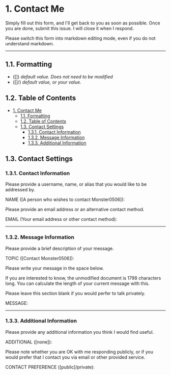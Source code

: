 # 1. Contact Me

Simply fill out this form, and I'll get back to you as soon as possible.
Once you are done, submit this issue. I will close it when I respond.

Please switch this form into markdown editing mode, even if you do not understand markdown.

---

## 1.1. Formatting

- ([]) *default value. Does not need to be modified*
- ([]/) *default value, or your value.*

## 1.2. Table of Contents

- [1. Contact Me](#1-contact-me)
  - [1.1. Formatting](#11-formatting)
  - [1.2. Table of Contents](#12-table-of-contents)
  - [1.3. Contact Settings](#13-contact-settings)
    - [1.3.1. Contact Information](#131-contact-information)
    - [1.3.2. Message Information](#132-message-information)
    - [1.3.3. Additional Information](#133-additional-information)

## 1.3. Contact Settings

### 1.3.1. Contact Information

Please provide a username, name, or alias that you would like to be addressed by.

NAME ([A person who wishes to contact Monster0506]):

Please provide an email address or an alternative contact method.

EMAIL (Your email address or other contact method):

---

### 1.3.2. Message Information

Please provide a brief description of your message.

TOPIC ([Contact Monster0506]):

Please write your message in the space below.

If you are interested to know, the unmodified document is 1798 characters long. You can calculate the length of your current message with this.

Please leave this section blank if you would perfer to talk privately.

MESSAGE:

---

### 1.3.3. Additional Information

Please provide any additional information you think I would find useful.

ADDITIONAL ([none]):

Please note whether you are OK with me responding publicly, or if you would prefer that I contact you via email or other provided service.

CONTACT PREFERENCE ([public]/private):
